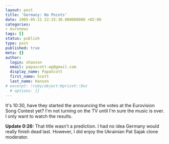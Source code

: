 ```yaml
---
layout: post
title: 'Germany: No Points'
date: 2005-05-21 22:33:30.000000000 +02:00
categories:
- euronews
tags: []
status: publish
type: post
published: true
meta: {}
author:
  login: shanson
  email: papascott-wp@gmail.com
  display_name: PapaScott
  first_name: Scott
  last_name: Hanson
# excerpt: !ruby/object:Hpricot::Doc
  # options: {}
---
```

<p>It's 10:30, have they started the announcing the votes at the Eurovision Song Contest yet? I'm not turning on the TV until I'm sure the music is over. I only want to watch the results.</p>
<p><strong>Update 0:26:</strong> That title wasn't a prediction. I had no idea Germany would really finish dead last. However, I did enjoy the Ukrainian Pat Sajak clone moderator.</p>
